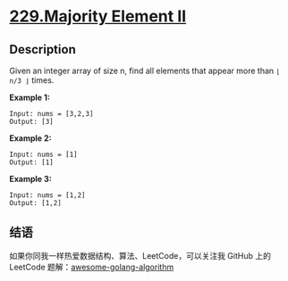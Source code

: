 # [229.Majority Element II][title]

## Description
Given an integer array of size n, find all elements that appear more than `⌊ n/3 ⌋` times.

**Example 1:**

```
Input: nums = [3,2,3]
Output: [3]
```

**Example 2:**

```
Input: nums = [1]
Output: [1]
```

**Example 3:**

```
Input: nums = [1,2]
Output: [1,2]
```

## 结语

如果你同我一样热爱数据结构、算法、LeetCode，可以关注我 GitHub 上的 LeetCode 题解：[awesome-golang-algorithm][me]

[title]: https://leetcode.com/problems/majority-element-ii/
[me]: https://github.com/kylesliu/awesome-golang-algorithm
